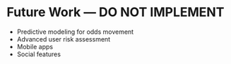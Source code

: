 # Future Work — DO NOT IMPLEMENT
- Predictive modeling for odds movement
- Advanced user risk assessment
- Mobile apps
- Social features
